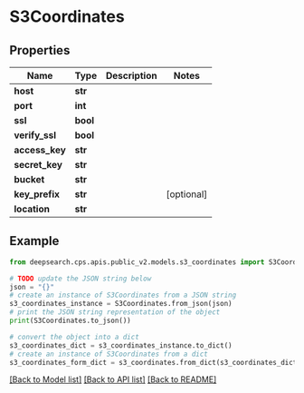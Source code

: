# S3Coordinates


## Properties

Name | Type | Description | Notes
------------ | ------------- | ------------- | -------------
**host** | **str** |  | 
**port** | **int** |  | 
**ssl** | **bool** |  | 
**verify_ssl** | **bool** |  | 
**access_key** | **str** |  | 
**secret_key** | **str** |  | 
**bucket** | **str** |  | 
**key_prefix** | **str** |  | [optional] 
**location** | **str** |  | 

## Example

```python
from deepsearch.cps.apis.public_v2.models.s3_coordinates import S3Coordinates

# TODO update the JSON string below
json = "{}"
# create an instance of S3Coordinates from a JSON string
s3_coordinates_instance = S3Coordinates.from_json(json)
# print the JSON string representation of the object
print(S3Coordinates.to_json())

# convert the object into a dict
s3_coordinates_dict = s3_coordinates_instance.to_dict()
# create an instance of S3Coordinates from a dict
s3_coordinates_form_dict = s3_coordinates.from_dict(s3_coordinates_dict)
```
[[Back to Model list]](../README.md#documentation-for-models) [[Back to API list]](../README.md#documentation-for-api-endpoints) [[Back to README]](../README.md)


